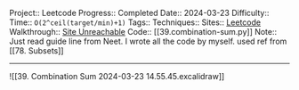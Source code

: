 Project:: Leetcode
Progress:: Completed
Date:: 2024-03-23
Difficulty:: 
Time:: `O(2^ceil(target/min)+1)`
Tags:: 
Techniques:: 
Sites:: [Leetcode](https://leetcode.com/problems/combination-sum/)
Walkthrough:: [Site Unreachable](https://www.youtube.com/watch?v=GBKI9VSKdGg)
Code:: [[39.combination-sum.py]]
Note:: Just read guide line from Neet. I wrote all the code by myself. used ref from [[78. Subsets]]

---
![[39. Combination Sum 2024-03-23 14.55.45.excalidraw]]